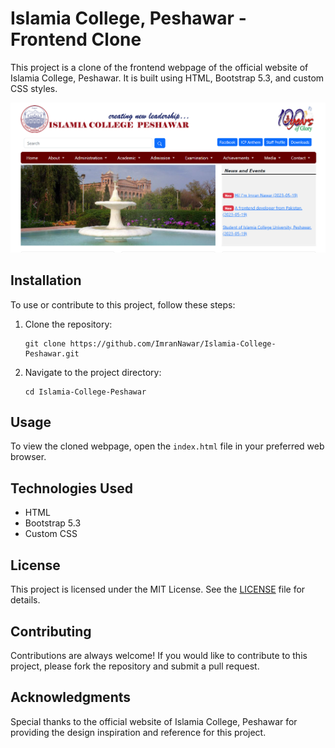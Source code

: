 # Islamia College, Peshawar - Frontend Clone

This project is a clone of the frontend webpage of the official website of Islamia College, Peshawar. It is built using HTML, Bootstrap 5.3, and custom CSS styles.

[![Home Page](./img/HomePage.png)]([https://example.com/destination](https://imrannawar.github.io/Islamia-College-Peshawar/))

## Installation

To use or contribute to this project, follow these steps:

1. Clone the repository:
    ```
    git clone https://github.com/ImranNawar/Islamia-College-Peshawar.git
    ```

2. Navigate to the project directory:
   ```
   cd Islamia-College-Peshawar
   ```

## Usage

To view the cloned webpage, open the `index.html` file in your preferred web browser.

## Technologies Used

- HTML
- Bootstrap 5.3
- Custom CSS

## License

This project is licensed under the MIT License. See the [LICENSE](https://github.com/ImranNawar/Islamia-College-Peshawar/blob/main/LICENSE) file for details.

## Contributing

Contributions are always welcome! If you would like to contribute to this project, please fork the repository and submit a pull request.

## Acknowledgments

Special thanks to the official website of Islamia College, Peshawar for providing the design inspiration and reference for this project.

